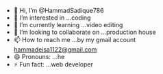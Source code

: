 - 👋 Hi, I’m @HammadSadique786
- 👀 I’m interested in ...coding
- 🌱 I’m currently learning ...video editing
- 💞️ I’m looking to collaborate on ...production house
- 📫 How to reach me ...by my gmail account hammadeisa1122@gmail.com
- 😄 Pronouns: ...he
- ⚡ Fun fact: ...web developer

<!---
HammadSadique786/HammadSadique786 is a ✨ special ✨ repository because its `README.md` (this file) appears on your GitHub profile.
You can click the Preview link to take a look at your changes.
--->

